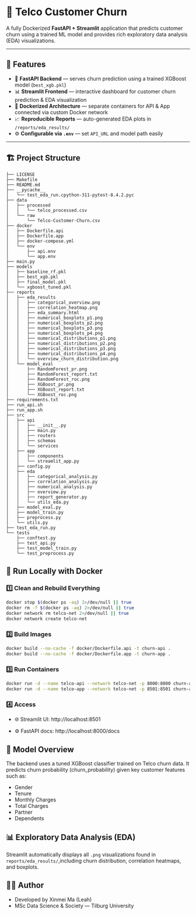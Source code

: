 # 🧠 Telco Customer Churn 

A fully Dockerized **FastAPI + Streamlit** application that predicts customer churn using a trained ML model and provides rich exploratory data analysis (EDA) visualizations.

---

## 🚀 Features

- 🧩 **FastAPI Backend** — serves churn prediction using a trained XGBoost model (`best_xgb.pkl`)
- 📊 **Streamlit Frontend** — interactive dashboard for customer churn prediction & EDA visualization
- 🐳 **Dockerized Architecture** — separate containers for API & App connected via custom Docker network
- 📈 **Reproducible Reports** — auto-generated EDA plots in `/reports/eda_results/`
- ⚙️ **Configurable via `.env`** — set `API_URL` and model path easily

---

## 🏗️ Project Structure
```
├── LICENSE
├── Makefile
├── README.md 
├── __pycache__
│   └── test_eda_run.cpython-311-pytest-8.4.2.pyc
├── data
│   ├── processed
│   │   └── telco_processed.csv
│   └── raw
│       └── Telco-Customer-Churn.csv
├── docker
│   ├── Dockerfile.api
│   ├── Dockerfile.app
│   ├── docker-compose.yml
│   └── env
│       ├── api.env
│       └── app.env
├── main.py
├── models
│   ├── baseline_rf.pkl
│   ├── best_xgb.pkl
│   ├── final_model.pkl
│   └── xgboost_tuned.pkl
├── reports
│   ├── eda_results
│   │   ├── categorical_overview.png
│   │   ├── correlation_heatmap.png
│   │   ├── eda_summary.html
│   │   ├── numerical_boxplots_p1.png
│   │   ├── numerical_boxplots_p2.png
│   │   ├── numerical_boxplots_p3.png
│   │   ├── numerical_boxplots_p4.png
│   │   ├── numerical_distributions_p1.png
│   │   ├── numerical_distributions_p2.png
│   │   ├── numerical_distributions_p3.png
│   │   ├── numerical_distributions_p4.png
│   │   └── overview_churn_distribution.png
│   └── model_eval
│       ├── RandomForest_pr.png
│       ├── RandomForest_report.txt
│       ├── RandomForest_roc.png
│       ├── XGBoost_pr.png
│       ├── XGBoost_report.txt
│       └── XGBoost_roc.png
├── requirements.txt
├── run_api.sh
├── run_app.sh
├── src
│   ├── api
│   │   ├── __init__.py
│   │   ├── main.py
│   │   ├── routers
│   │   ├── schemas
│   │   └── services
│   ├── app
│   │   ├── components
│   │   └── streamlit_app.py
│   ├── config.py
│   ├── eda
│   │   ├── categorical_analysis.py
│   │   ├── correlation_analysis.py
│   │   ├── numerical_analysis.py
│   │   ├── overview.py
│   │   ├── report_generator.py
│   │   └── utils_eda.py
│   ├── model_eval.py
│   ├── model_train.py
│   ├── preprocess.py
│   └── utils.py
├── test_eda_run.py
└── tests
    ├── conftest.py
    ├── test_api.py
    ├── test_model_train.py
    └── test_preprocess.py

```

## 🐳 Run Locally with Docker

### 1️⃣ Clean and Rebuild Everything
```bash
docker stop $(docker ps -aq) 2>/dev/null || true
docker rm -f $(docker ps -aq) 2>/dev/null || true
docker network rm telco-net 2>/dev/null || true
docker network create telco-net
```

### 2️⃣ Build Images
```bash
docker build --no-cache -f docker/Dockerfile.api -t churn-api .
docker build --no-cache -f docker/Dockerfile.app -t churn-app .

```
### 3️⃣ Run Containers
```bash
docker run -d --name telco-api --network telco-net -p 8000:8000 churn-api
docker run -d --name telco-app --network telco-net -p 8501:8501 churn-app
```
### 4️⃣ Access
- 🌐 Streamlit UI: http://localhost:8501

- ⚙️ FastAPI docs: http://localhost:8000/docs

## 🧠 Model Overview
The backend uses a tuned XGBoost classifier trained on Telco churn data.
It predicts churn probability (churn_probability) given key customer features such as:

- Gender
- Tenure
- Monthly Charges
- Total Charges
- Partner
- Dependents

## 📊 Exploratory Data Analysis (EDA)
Streamlit automatically displays all `.png` visualizations found in `reports/eda_results/`,including churn distribution, correlation heatmaps, and boxplots.

## 👩‍💻 Author
- Developed by Xinmei Ma (Leah)
- MSc Data Science & Society  — Tilburg University

